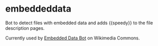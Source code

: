 # embeddeddata
Bot to detect files with embedded data and adds {{speedy}} to the file description pages.

Currently used by [Embedded Data Bot](https://commons.wikimedia.org/wiki/User:Embedded_Data_Bot "Embedded Data Bot") on Wikimedia Commons.
